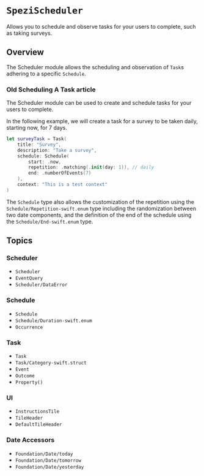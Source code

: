 # ``SpeziScheduler``

<!--
                  
This source file is part of the Stanford Spezi open-source project

SPDX-FileCopyrightText: 2022 Stanford University and the project authors (see CONTRIBUTORS.md)

SPDX-License-Identifier: MIT
             
-->

Allows you to schedule and observe tasks for your users to complete, such as taking surveys.

## Overview

The Scheduler module allows the scheduling and observation of ``Task``s adhering to a specific ``Schedule``.

### Old Scheduling A Task article

The Scheduler module can be used to create and schedule tasks for your users to complete.

In the following example, we will create a task for a survey to be taken daily, starting now, for 7 days.

```swift
let surveyTask = Task(
    title: "Survey",
    description: "Take a survey",
    schedule: Schedule(
        start: .now,
        repetition: .matching(.init(day: 1)), // daily
        end: .numberOfEvents(7)
    ),
    context: "This is a test context"
)
```

The ``Schedule`` type also allows the customization of the repetition using the ``Schedule/Repetition-swift.enum`` type including the randomization
between two date components, and the definition of the end of the schedule using the ``Schedule/End-swift.enum`` type.


## Topics

### Scheduler
- ``Scheduler``
- ``EventQuery``
- ``Scheduler/DataError``

### Schedule

- ``Schedule``
- ``Schedule/Duration-swift.enum``
- ``Occurrence``

### Task

- ``Task``
- ``Task/Category-swift.struct``
- ``Event``
- ``Outcome``
- ``Property()``

### UI

- ``InstructionsTile``
- ``TileHeader``
- ``DefaultTileHeader``

### Date Accessors

- ``Foundation/Date/today``
- ``Foundation/Date/tomorrow``
- ``Foundation/Date/yesterday``
